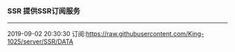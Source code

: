 ### SSR 提供SSR订阅服务
---
2019-09-02 20:30:30 订阅:https://raw.githubusercontent.com/King-1025/server/SSR/DATA
